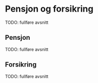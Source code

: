 # Pensjon og forsikring

TODO: fullføre avsnitt


## Pensjon

TODO: fullføre avsnitt


## Forsikring

TODO: fullføre avsnitt
